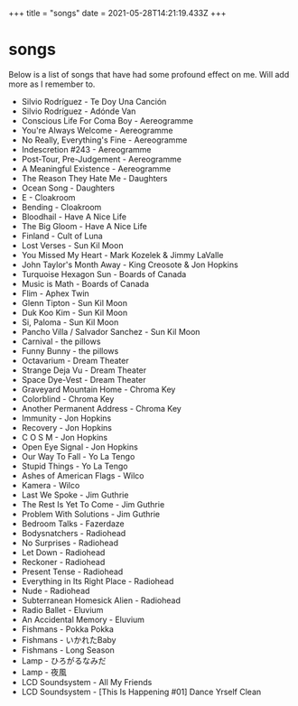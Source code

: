 +++
title = "songs"
date = 2021-05-28T14:21:19.433Z
+++

# songs

Below is a list of songs that have had some profound effect on me. Will add more as I remember to.

* Silvio Rodríguez - Te Doy Una Canción
* Silvio Rodríguez - Adónde Van
* Conscious Life For Coma Boy - Aereogramme 
* You're Always Welcome - Aereogramme
* No Really, Everything's Fine - Aereogramme
* Indescretion #243 - Aereogramme
* Post-Tour, Pre-Judgement - Aereogramme
* A Meaningful Existence - Aereogramme
* The Reason They Hate Me - Daughters
* Ocean Song - Daughters
* E - Cloakroom
* Bending - Cloakroom
* Bloodhail - Have A Nice Life
* The Big Gloom - Have A Nice Life
* Finland - Cult of Luna
* Lost Verses - Sun Kil Moon
* You Missed My Heart - Mark Kozelek & Jimmy LaValle
* John Taylor's Month Away - King Creosote & Jon Hopkins
* Turquoise Hexagon Sun - Boards of Canada
* Music is Math - Boards of Canada
* Flim - Aphex Twin
* Glenn Tipton - Sun Kil Moon
* Duk Koo Kim - Sun Kil Moon
* Si, Paloma - Sun Kil Moon
* Pancho Villa / Salvador Sanchez - Sun Kil Moon
* Carnival - the pillows
* Funny Bunny - the pillows
* Octavarium - Dream Theater
* Strange Deja Vu - Dream Theater
* Space Dye-Vest - Dream Theater
* Graveyard Mountain Home - Chroma Key
* Colorblind - Chroma Key
* Another Permanent Address - Chroma Key
* Immunity - Jon Hopkins
* Recovery - Jon Hopkins
* C O S M - Jon Hopkins
* Open Eye Signal - Jon Hopkins
* Our Way To Fall - Yo La Tengo
* Stupid Things - Yo La Tengo
* Ashes of American Flags - Wilco
* Kamera - Wilco
* Last We Spoke - Jim Guthrie
* The Rest Is Yet To Come - Jim Guthrie
* Problem With Solutions - Jim Guthrie
* Bedroom Talks - Fazerdaze
* Bodysnatchers - Radiohead
* No Surprises - Radiohead
* Let Down - Radiohead
* Reckoner - Radiohead
* Present Tense - Radiohead
* Everything in Its Right Place - Radiohead
* Nude - Radiohead
* Subterranean Homesick Alien - Radiohead
* Radio Ballet - Eluvium
* An Accidental Memory - Eluvium
* Fishmans - Pokka Pokka
* Fishmans - いかれたBaby
* Fishmans - Long Season
* Lamp - ひろがるなみだ
* Lamp - 夜風
* LCD Soundsystem - All My Friends
* LCD Soundsystem - [This Is Happening #01] Dance Yrself Clean
